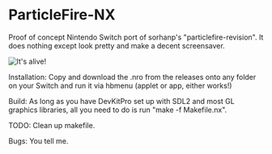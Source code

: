 # ParticleFire-NX
Proof of concept Nintendo Switch port of sorhanp's "particlefire-revision". It does nothing except look pretty and make a decent screensaver.

![It's alive!](https://i.imgur.com/AtHprSK.jpg)

Installation:
Copy and download the .nro from the releases onto any folder on your Switch and run it via hbmenu (applet or app, either works!)

Build:
As long as you have DevKitPro set up with SDL2 and most GL graphics libraries, all you need to do is run "make -f Makefile.nx".

TODO: 
Clean up makefile.

Bugs:
You tell me.
